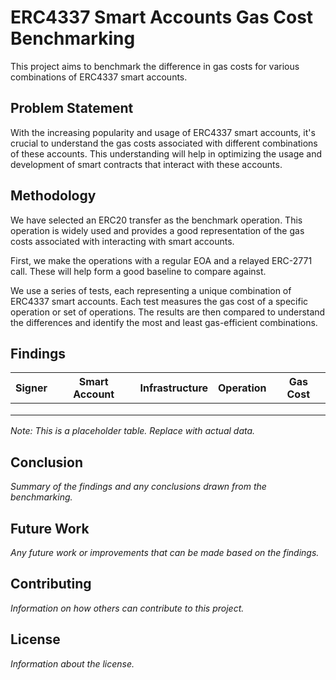 # ERC4337 Smart Accounts Gas Cost Benchmarking

This project aims to benchmark the difference in gas costs for various combinations of ERC4337 smart accounts. 

## Problem Statement

With the increasing popularity and usage of ERC4337 smart accounts, it's crucial to understand the gas costs associated with different combinations of these accounts. This understanding will help in optimizing the usage and development of smart contracts that interact with these accounts.

## Methodology

We have selected an ERC20 transfer as the benchmark operation. This operation is widely used and provides a good representation of the gas costs associated with interacting with smart accounts.

First, we make the operations with a regular EOA and a relayed ERC-2771 call. These will help form a good baseline to compare against. 

We use a series of tests, each representing a unique combination of ERC4337 smart accounts. Each test measures the gas cost of a specific operation or set of operations. The results are then compared to understand the differences and identify the most and least gas-efficient combinations.

## Findings

| Signer | Smart Account | Infrastructure | Operation | Gas Cost |
|--------|---------------|----------------|-----------|----------|
|        |               |                |           |          |
|        |               |                |           |          |
|        |               |                |           |          |

*Note: This is a placeholder table. Replace with actual data.*

## Conclusion

*Summary of the findings and any conclusions drawn from the benchmarking.*

## Future Work

*Any future work or improvements that can be made based on the findings.*

## Contributing

*Information on how others can contribute to this project.*

## License

*Information about the license.*